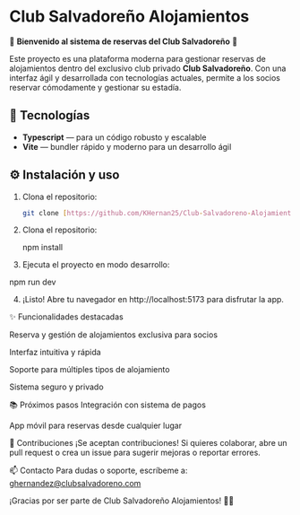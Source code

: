 # Club Salvadoreño Alojamientos

🌟 **Bienvenido al sistema de reservas del Club Salvadoreño** 🌟

Este proyecto es una plataforma moderna para gestionar reservas de alojamientos dentro del exclusivo club privado **Club Salvadoreño**. Con una interfaz ágil y desarrollada con tecnologías actuales, permite a los socios reservar cómodamente y gestionar su estadía.

## 🚀 Tecnologías

- **Typescript** — para un código robusto y escalable  
- **Vite** — bundler rápido y moderno para un desarrollo ágil

## ⚙️ Instalación y uso

1. Clona el repositorio:  
   ```bash
   git clone [https://github.com/KHernan25/Club-Salvadoreno-Alojamientos.git]
   
2. Clona el repositorio:
   
   npm install
   
3. Ejecuta el proyecto en modo desarrollo:

  npm run dev
   
4. ¡Listo! Abre tu navegador en http://localhost:5173 para disfrutar la app.

✨ Funcionalidades destacadas

Reserva y gestión de alojamientos exclusiva para socios

Interfaz intuitiva y rápida

Soporte para múltiples tipos de alojamiento

Sistema seguro y privado

📚 Próximos pasos
Integración con sistema de pagos

App móvil para reservas desde cualquier lugar

🤝 Contribuciones
¡Se aceptan contribuciones! Si quieres colaborar, abre un pull request o crea un issue para sugerir mejoras o reportar errores.

📫 Contacto
Para dudas o soporte, escríbeme a:
ghernandez@clubsalvadoreno.com

¡Gracias por ser parte de Club Salvadoreño Alojamientos! 🏡✨
   
